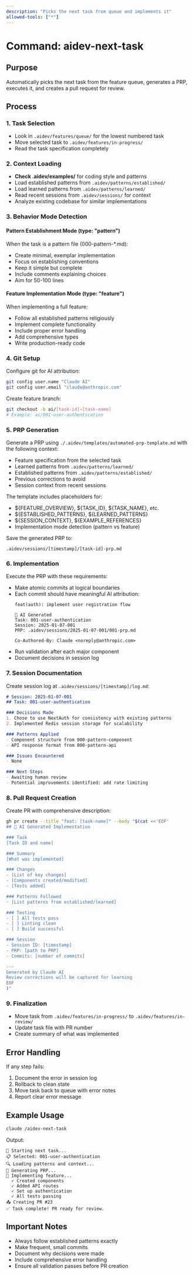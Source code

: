 ```yaml
---
description: "Picks the next task from queue and implements it"
allowed-tools: ["*"]
---
```


# Command: aidev-next-task

## Purpose
Automatically picks the next task from the feature queue, generates a PRP, executes it, and creates a pull request for review.

## Process

### 1. Task Selection
- Look in `.aidev/features/queue/` for the lowest numbered task
- Move selected task to `.aidev/features/in-progress/`
- Read the task specification completely

### 2. Context Loading
- **Check .aidev/examples/** for coding style and patterns
- Load established patterns from `.aidev/patterns/established/`
- Load learned patterns from `.aidev/patterns/learned/`
- Read recent sessions from `.aidev/sessions/` for context
- Analyze existing codebase for similar implementations

### 3. Behavior Mode Detection

#### Pattern Establishment Mode (type: "pattern")
When the task is a pattern file (000-pattern-*.md):
- Create minimal, exemplar implementation
- Focus on establishing conventions
- Keep it simple but complete
- Include comments explaining choices
- Aim for 50-100 lines

#### Feature Implementation Mode (type: "feature")
When implementing a full feature:
- Follow all established patterns religiously
- Implement complete functionality
- Include proper error handling
- Add comprehensive types
- Write production-ready code

### 4. Git Setup
Configure git for AI attribution:
```bash
git config user.name "Claude AI"
git config user.email "claude@anthropic.com"
```

Create feature branch:
```bash
git checkout -b ai/[task-id]-[task-name]
# Example: ai/001-user-authentication
```

### 5. PRP Generation
Generate a PRP using `./.aidev/templates/automated-prp-template.md` with the following context:
- Feature specification from the selected task
- Learned patterns from `.aidev/patterns/learned/`
- Established patterns from `.aidev/patterns/established/`
- Previous corrections to avoid
- Session context from recent sessions

The template includes placeholders for:
- ${FEATURE_OVERVIEW}, ${TASK_ID}, ${TASK_NAME}, etc.
- ${ESTABLISHED_PATTERNS}, ${LEARNED_PATTERNS}
- ${SESSION_CONTEXT}, ${EXAMPLE_REFERENCES}
- Implementation mode detection (pattern vs feature)

Save the generated PRP to:
```
.aidev/sessions/[timestamp]/[task-id]-prp.md
```

### 6. Implementation
Execute the PRP with these requirements:
- Make atomic commits at logical boundaries
- Each commit should have meaningful AI attribution:
  ```
  feat(auth): implement user registration flow

  🤖 AI Generated
  Task: 001-user-authentication
  Session: 2025-01-07-001
  PRP: .aidev/sessions/2025-01-07-001/001-prp.md

  Co-Authored-By: Claude <noreply@anthropic.com>
  ```
- Run validation after each major component
- Document decisions in session log

### 7. Session Documentation
Create session log at `.aidev/sessions/[timestamp]/log.md`:
```markdown
# Session: 2025-01-07-001
## Task: 001-user-authentication

### Decisions Made
1. Chose to use NextAuth for consistency with existing patterns
2. Implemented Redis session storage for scalability

### Patterns Applied
- Component structure from 000-pattern-component
- API response format from 000-pattern-api

### Issues Encountered
- None

### Next Steps
- Awaiting human review
- Potential improvements identified: add rate limiting
```

### 8. Pull Request Creation
Create PR with comprehensive description:
```bash
gh pr create --title "feat: [task-name]" --body "$(cat <<'EOF'
## 🤖 AI Generated Implementation

### Task
[Task ID and name]

### Summary
[What was implemented]

### Changes
- [List of key changes]
- [Components created/modified]
- [Tests added]

### Patterns Followed
- [List patterns from established/learned]

### Testing
- [ ] All tests pass
- [ ] Linting clean
- [ ] Build successful

### Session
- Session ID: [timestamp]
- PRP: [path to PRP]
- Commits: [number of commits]

---
Generated by Claude AI
Review corrections will be captured for learning
EOF
)"
```

### 9. Finalization
- Move task from `.aidev/features/in-progress/` to `.aidev/features/in-review/`
- Update task file with PR number
- Create summary of what was implemented

## Error Handling
If any step fails:
1. Document the error in session log
2. Rollback to clean state
3. Move task back to queue with error notes
4. Report clear error message

## Example Usage
```bash
claude /aidev-next-task
```

Output:
```
🤖 Starting next task...
📋 Selected: 001-user-authentication
🔍 Loading patterns and context...
📝 Generating PRP...
🔨 Implementing feature...
  ✓ Created components
  ✓ Added API routes
  ✓ Set up authentication
  ✓ All tests passing
📤 Creating PR #23
✅ Task complete! PR ready for review.
```

## Important Notes
- Always follow established patterns exactly
- Make frequent, small commits
- Document why decisions were made
- Include comprehensive error handling
- Ensure all validation passes before PR creation